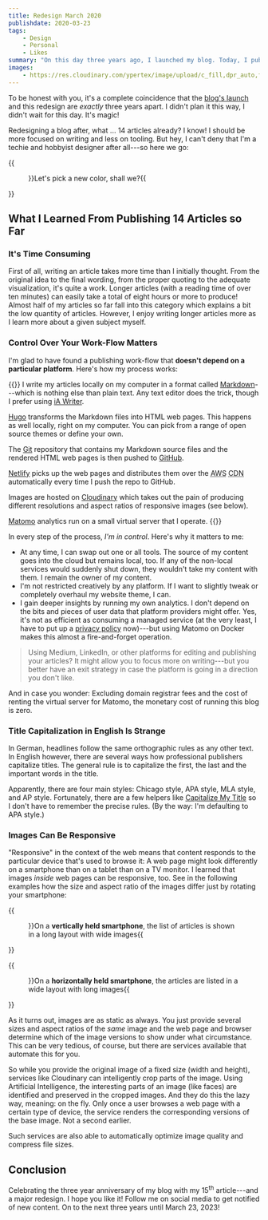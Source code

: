 ```yaml
---
title: Redesign March 2020
publishdate: 2020-03-23
tags:
    - Design
    - Personal
    - Likes
summary: "On this day three years ago, I launched my blog. Today, I publish its first redesign: bigger, bolder, bluer, and (hopefully) better than its predecessor."
images:
    - https://res.cloudinary.com/ypertex/image/upload/c_fill,dpr_auto,f_auto,g_auto,h_630,q_auto,w_1200/050bab80-48bd-404a-b6b1-d1f39e934849
---
```


To be honest with you, it's a complete coincidence that the [blog's launch](/articles/ypertex-blog-launching-today/) and this redesign are *exactly* three years apart. I didn't plan it this way, I didn't wait for this day. It's magic!

Redesigning a blog after, what ... 14 articles already? I know! I should be more focused on writing and less on tooling. But hey, I can't deny that I'm a techie and hobbyist designer after all---so here we go:

{{<figure src="050bab80-48bd-404a-b6b1-d1f39e934849" cite="[David Pisnoy](https://unsplash.com/@davidpisnoy)">}}Let's pick a new color, shall we?{{</figure>}}

## What I Learned From Publishing 14 Articles so Far

### It's Time Consuming

First of all, writing an article takes more time than I initially thought. From the original idea to the final wording, from the proper quoting to the adequate visualization, it's quite a work. Longer articles (with a reading time of over ten minutes) can easily take a total of eight hours or more to produce! Almost half of my articles so far fall into this category which explains a bit the low quantity of articles. However, I enjoy writing longer articles more as I learn more about a given subject myself.

### Control Over Your Work-Flow Matters

I'm glad to have found a publishing work-flow that **doesn't depend on a particular platform**. Here's how my process works:

{{<card>}}
I write my articles locally on my computer in a format called [Markdown](https://daringfireball.net/projects/markdown/)---which is nothing else than plain text. Any text editor does the trick, though I prefer using [iA Writer](https://ia.net/writer).

[Hugo](https://gohugo.io/) transforms the Markdown files into HTML web pages. This happens as well locally, right on my computer. You can pick from a range of open source themes or define your own.

The [Git](https://git-scm.com/) repository that contains my Markdown source files and the rendered HTML web pages is then pushed to [GitHub](https://github.com/Ypertex/blog/).

[Netlify](https://netlify.com/) picks up the web pages and distributes them over the <abbr title="Amazon Web Services">AWS</abbr> <abbr title="Content Delivery Network">CDN</abbr> automatically every time I push the repo to GitHub.

Images are hosted on [Cloudinary](https://cloudinary.com/) which takes out the pain of producing different resolutions and aspect ratios of responsive images (see below).

[Matomo](https://matomo.org) analytics run on a small virtual server that I operate.
{{</card>}}

In every step of the process, *I'm in control*. Here's why it matters to me:

* At any time, I can swap out one or all tools. The source of my content goes into the cloud but remains local, too. If any of the non-local services would suddenly shut down, they wouldn't take my content with them. I remain the owner of my content.
* I'm not restricted creatively by any platform. If I want to slightly tweak or completely overhaul my website theme, I can.
* I gain deeper insights by running my own analytics. I don't depend on the bits and pieces of user data that platform providers might offer. Yes, it's not as efficient as consuming a managed service (at the very least, I have to put up a [privacy policy](/privacy/) now)---but using Matomo on Docker makes this almost a fire-and-forget operation.

> Using Medium, LinkedIn, or other platforms for editing and publishing your articles? It might allow you to focus more on writing---but you better have an exit strategy in case the platform is going in a direction you don't like.

And in case you wonder: Excluding domain registrar fees and the cost of renting the virtual server for Matomo, the monetary cost of running this blog is zero.

### Title Capitalization in English Is Strange

In German, headlines follow the same orthographic rules as any other text. In English however, there are several ways how professional publishers capitalize titles. The general rule is to capitalize the first, the last and the important words in the title.

Apparently, there are four main styles: Chicago style, APA style, MLA style, and AP style. Fortunately, there are a few helpers like [Capitalize My Title](https://capitalizemytitle.com/) so I don't have to remember the precise rules. (By the way: I'm defaulting to APA style.)

### Images Can Be Responsive

"Responsive" in the context of the web means that content responds to the particular device that's used to browse it: A web page might look differently on a smartphone than on a tablet than on a TV monitor. I learned that images *inside* web pages can be responsive, too. See in the following examples how the size and aspect ratio of the images differ just by rotating your smartphone:

{{<figure src="e4ffa053-c66a-48ac-91ed-5e0cfe6f3a68" transformation="inline">}}On a **vertically held smartphone**, the list of articles is shown in a long layout with wide images{{</figure>}}

{{<figure src="7bf13c7d-e3e2-4560-b55a-45ad16343bf0" transformation="inline">}}On a **horizontally held smartphone**, the articles are listed in a wide layout with long images{{</figure>}}

As it turns out, images are as static as always. You just provide several sizes and aspect ratios of the *same* image and the web page and browser determine which of the image versions to show under what circumstance. This can be very tedious, of course, but there are services available that automate this for you.

So while you provide the original image of a fixed size (width and height), services like Cloudinary can intelligently crop parts of the image. Using Artificial Intelligence, the interesting parts of an image (like faces) are identified and preserved in the cropped images. And they do this the lazy way, meaning: on the fly. Only once a user browses a web page with a certain type of device, the service renders the corresponding versions of the base image. Not a second earlier.

Such services are also able to automatically optimize image quality and compress file sizes.

## Conclusion

Celebrating the three year anniversary of my blog with my 15<sup>th</sup> article---and a major redesign. I hope you like it! Follow me on social media to get notified of new content. On to the next three years until March 23, 2023!
